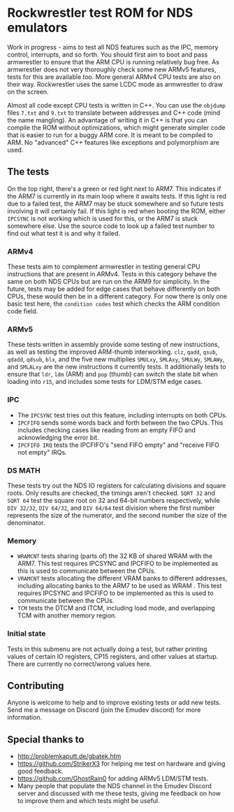 # Rockwrestler test ROM for NDS emulators
Work in progress - aims to test all NDS features such as the IPC, memory control, interrupts, and so forth. You should first aim to boot and pass armwrestler to ensure that the ARM CPU is running relatively bug free. As armwrestler does not very thoroughly check some new ARMv5 features, tests for this are available too. More general ARMv4 CPU tests are also on their way.
Rockwrestler uses the same LCDC mode as armwrestler to draw on the screen.

Almost all code except CPU tests is written in C++. You can use the `objdump` files `7.txt` and `9.txt` to translate between addresses and C++ code (mind the name mangling). An advantage of writing it in C++ is that you can compile the ROM without optimizations, which might generate simpler code that is easier to run for a buggy ARM core. It is meant to be compiled to ARM. No "advanced" C++ features like exceptions and polymorphism are used.

## The tests
On the top right, there's a green or red light next to ARM7. This indicates if the ARM7 is currently in its main loop where it awaits tests. If this light is red due to a failed test, the ARM7 may be stuck somewhere and so future tests involving it will certainly fail. If this light is red when booting the ROM, either `IPCSYNC` is not working which is used for this, or the ARM7 is stuck somewhere else.
Use the source code to look up a failed test number to find out what test it is and why it failed.

### ARMv4
These tests aim to complement armwrestler in testing general CPU instructions that are present in ARMv4. Tests in this category behave the same on both NDS CPUs but are run on the ARM9 for simplicity. In the future, tests may be added for edge cases that behave differently on both CPUs, these would then be in a different category.
For now there is only one basic test here, the `condition codes` test which checks the ARM condition code field.


### ARMv5
These tests written in assembly provide some testing of new instructions, as well as testing the improved ARM-thumb interworking. `clz`, `qadd`, `qsub`, `qdadd`, `qdsub`, `blx`, and the five new multiplies `SMULxy`, `SMLAxy`, `SMULWy`, `SMLAWy`, and `SMLALxy` are the new instructions it currently tests. It additionally tests to ensure that `ldr`, `ldm` (ARM) and `pop` (thumb) can switch the state bit when loading into `r15`, and includes some tests for LDM/STM edge cases.

### IPC
- The `IPCSYNC` test tries out this feature, including interrupts on both CPUs.
- `IPCFIFO` sends some words back and forth between the two CPUs. This includes checking cases like reading from an empty FIFO and acknowledging the error bit.
- `IPCFIFO IRQ` tests the IPCFIFO's "send FIFO empty" and "receive FIFO not empty" IRQs.

### DS MATH
These tests try out the NDS IO registers for calculating divisions and square roots. Only results are checked, the timings aren't checked. `SQRT 32` and `SQRT 64` test the square root on 32 and 64-bit numbers respectively, while `DIV 32/32`, `DIV 64/32`, and `DIV 64/64` test division where the first number represents the size of the numerator, and the second number the size of the denominator.
### Memory
- `WRAMCNT` tests sharing (parts of) the 32 KB of shared WRAM with the ARM7. This test requires IPCSYNC and IPCFIFO to be implemented as this is used to communicate between the CPUs.
- `VRAMCNT` tests allocating the different VRAM banks to different addresses, including allocating banks to the ARM7 to be used as WRAM . This test requires IPCSYNC and IPCFIFO to be implemented as this is used to communicate between the CPUs.
- `TCM` tests the DTCM and ITCM, including load mode, and overlapping TCM with another memory region.
### Initial state
Tests in this submenu are not actually doing a test, but rather printing values of certain IO registers, CP15 registers, and other values at startup. There are currently no correct/wrong values here.

## Contributing
Anyone is welcome to help and to improve existing tests or add new tests. Send me a message on Discord (join the Emudev discord) for more information.

## Special thanks to
- http://problemkaputt.de/gbatek.htm
- https://github.com/StrikerX3 for helping me test on hardware and giving good feedback.
- https://github.com/GhostRain0 for adding ARMv5 LDM/STM tests.
- Many people that populate the NDS channel in the Emudev Discord server and discussed with me these tests, giving me feedback on how to improve them and which tests might be useful.

